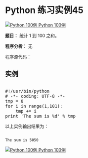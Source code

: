 Python 练习实例45
=============

 [![Python 100例](../images/up.gif)
 Python 100例](python-100-examples.html)


 **题目：** 统计 1 到 100 之和。

 **程序分析：** 无

 程序源代码：

  实例
--

 <pre>

#!/usr/bin/python
# -*- coding: UTF-8 -*-
tmp = 0
for i in range(1,101):
    tmp += i
print 'The sum is %d' % tmp
</pre>

  以上实例输出结果为：


```

The sum is 5050

```

 [![Python 100例](../images/up.gif)
 Python 100例](python-100-examples.html)
